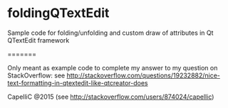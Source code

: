 # foldingQTextEdit
Sample code for folding/unfolding and custom draw of attributes in Qt QTextEdit framework

=======

Only meant as example code to complete my answer to my question on StackOverflow: see
http://stackoverflow.com/questions/19232882/nice-text-formatting-in-qtextedit-like-qtcreator-does

CapelliC @2015 (see http://stackoverflow.com/users/874024/capellic)
